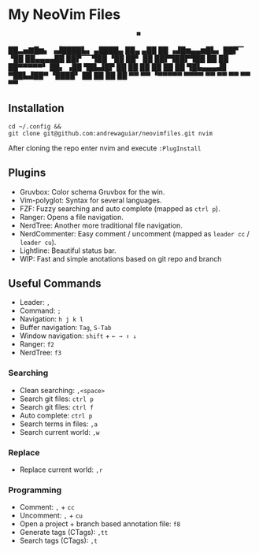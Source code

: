 # My NeoVim Files

                                        ▝▘
██▃▅▇█▆▖  ▗▟████▙▖   ▄████▄   ██▄  ▄██  ██  ▗▟█▆▄▄▆█▙▖
██▛▔ ▝██  ██▄▄▄▄██  ██▛▔▔▜██  ▝██  ██▘  ██  ██▛▜██▛▜██
██    ██  ██▀▀▀▀▀▘  ██▖  ▗██   ▜█▙▟█▛   ██  ██  ██  ██
██    ██  ▜█▙▄▄▄▟▊  ▀██▙▟██▀   ▝████▘   ██  ██  ██  ██
▀▀    ▀▀   ▝▀▀▀▀▀     ▀▀▀▀       ▀▀     ▀▀  ▀▀  ▀▀  ▀▀

## Installation

```shell
cd ~/.config &&
git clone git@github.com:andrewaguiar/neovimfiles.git nvim
```

After cloning the repo enter nvim and execute `:PlugInstall`

## Plugins

  - Gruvbox: Color schema Gruvbox for the win.
  - Vim-polyglot: Syntax for several languages.
  - FZF: Fuzzy searching and auto complete (mapped as `ctrl p`).
  - Ranger: Opens a file navigation.
  - NerdTree: Another more traditional file navigation.
  - NerdCommenter: Easy comment / uncomment (mapped as `leader cc` / `leader cu`).
  - Lightline: Beautiful status bar.
  - WIP: Fast and simple anotations based on git repo and branch

## Useful Commands

  - Leader: `,`
  - Command: `;`
  - Navigation: `h j k l`
  - Buffer navigation: `Tag`, `S-Tab`
  - Window navigation: `shift` + `← → ↑ ↓`
  - Ranger: `f2`
  - NerdTree: `f3`

### Searching

  - Clean searching: `,<space>`
  - Search git files: `ctrl p`
  - Search git files: `ctrl f`
  - Auto complete: `ctrl p`
  - Search terms in files: `,a`
  - Search current world: `,w`

### Replace

  - Replace current world: `,r`

### Programming

  - Comment: `,` + `cc`
  - Uncomment: `,` + `cu`
  - Open a project + branch based annotation file: `f8`
  - Generate tags (CTags): `,tt`
  - Search tags (CTags): `,t`
